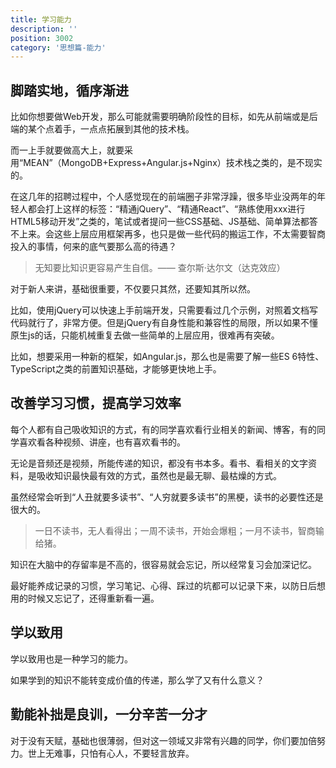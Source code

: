 ```yaml
---
title: 学习能力
description: ''
position: 3002
category: '思想篇-能力'
---
```


## 脚踏实地，循序渐进

比如你想要做Web开发，那么可能就需要明确阶段性的目标，如先从前端或是后端的某个点着手，一点点拓展到其他的技术栈。

而一上手就要做高大上，就要采用“MEAN”（MongoDB+Express+Angular.js+Nginx）技术栈之类的，是不现实的。

在这几年的招聘过程中，个人感觉现在的前端圈子非常浮躁，很多毕业没两年的年轻人都会打上这样的标签：“精通jQuery”、“精通React”、“熟练使用xxx进行HTML5移动开发”之类的，笔试或者提问一些CSS基础、JS基础、简单算法都答不上来。会这些上层应用框架再多，也只是做一些代码的搬运工作，不太需要智商投入的事情，何来的底气要那么高的待遇？

> 无知要比知识更容易产生自信。—— 查尔斯·达尔文（达克效应）

对于新人来讲，基础很重要，不仅要只其然，还要知其所以然。

比如，使用jQuery可以快速上手前端开发，只需要看过几个示例，对照着文档写代码就行了，非常方便。但是jQuery有自身性能和兼容性的局限，所以如果不懂原生js的话，只能机械重复去做一些简单的上层应用，很难再有突破。

比如，想要采用一种新的框架，如Angular.js，那么也是需要了解一些ES 6特性、TypeScript之类的前置知识基础，才能够更快地上手。

## 改善学习习惯，提高学习效率

每个人都有自己吸收知识的方式，有的同学喜欢看行业相关的新闻、博客，有的同学喜欢看各种视频、讲座，也有喜欢看书的。

无论是音频还是视频，所能传递的知识，都没有书本多。看书、看相关的文字资料，是吸收知识最快最有效的方式，虽然也是最无聊、最枯燥的方式。

虽然经常会听到“人丑就要多读书”、“人穷就要多读书”的黑梗，读书的必要性还是很大的。

> 一日不读书，无人看得出；一周不读书，开始会爆粗；一月不读书，智商输给猪。

知识在大脑中的存留率是不高的，很容易就会忘记，所以经常复习会加深记忆。

最好能养成记录的习惯，学习笔记、心得、踩过的坑都可以记录下来，以防日后想用的时候又忘记了，还得重新看一遍。

## 学以致用

学以致用也是一种学习的能力。

如果学到的知识不能转变成价值的传递，那么学了又有什么意义？

## 勤能补拙是良训，一分辛苦一分才

对于没有天赋，基础也很薄弱，但对这一领域又非常有兴趣的同学，你们要加倍努力。世上无难事，只怕有心人，不要轻言放弃。
